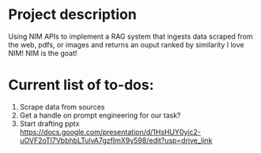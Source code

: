 # Project description
Using NIM APIs to implement a RAG system that ingests data scraped from the web, pdfs, or images and returns an ouput ranked by similarity
I love NIM! NIM is the goat!

# Current list of to-dos:
1. Scrape data from sources
2. Get a handle on prompt engineering for our task?
3. Start drafting pptx https://docs.google.com/presentation/d/1HsHUY0yjc2-uOVF2oTl7VbbhbLTulvA7gzfImX9y598/edit?usp=drive_link
